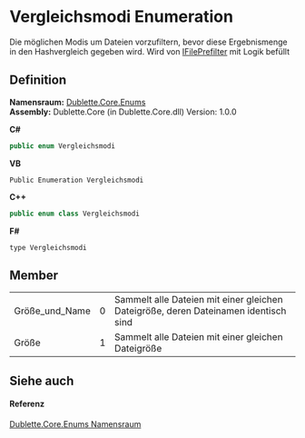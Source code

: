 # Vergleichsmodi Enumeration


Die möglichen Modis um Dateien vorzufiltern, bevor diese Ergebnismenge in den Hashvergleich gegeben wird. Wird von <a href="T_Dublette_Core_Interfaces_IFilePrefilter">IFilePrefilter</a> mit Logik befüllt



## Definition
**Namensraum:** <a href="N_Dublette_Core_Enums">Dublette.Core.Enums</a>  
**Assembly:** Dublette.Core (in Dublette.Core.dll) Version: 1.0.0

**C#**
``` C#
public enum Vergleichsmodi
```
**VB**
``` VB
Public Enumeration Vergleichsmodi
```
**C++**
``` C++
public enum class Vergleichsmodi
```
**F#**
``` F#
type Vergleichsmodi
```



## Member
<table>
<tr>
<td>Größe_und_Name</td>
<td>0</td>
<td>Sammelt alle Dateien mit einer gleichen Dateigröße, deren Dateinamen identisch sind</td></tr>
<tr>
<td>Größe</td>
<td>1</td>
<td>Sammelt alle Dateien mit einer gleichen Dateigröße</td></tr>
</table>

## Siehe auch


#### Referenz
<a href="N_Dublette_Core_Enums">Dublette.Core.Enums Namensraum</a>  
